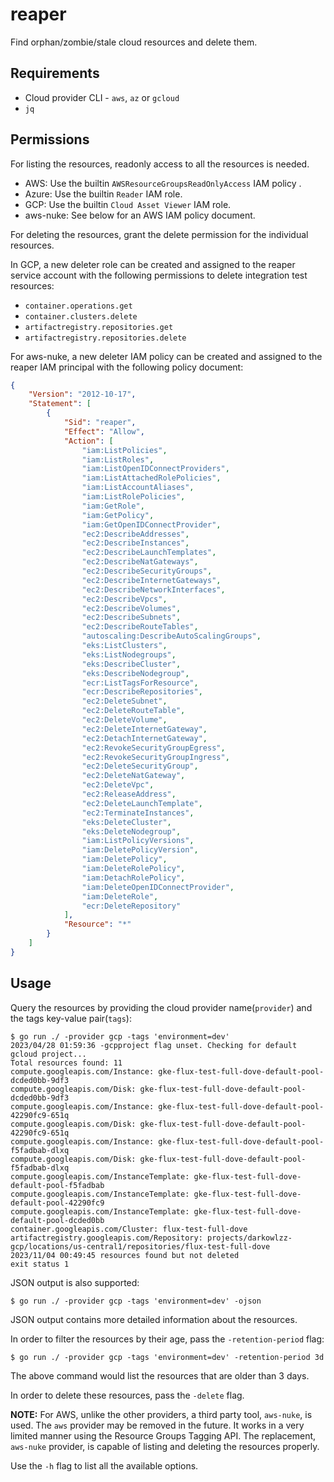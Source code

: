 # reaper

Find orphan/zombie/stale cloud resources and delete them.

## Requirements

- Cloud provider CLI - `aws`, `az` or `gcloud`
- `jq`

## Permissions

For listing the resources, readonly access to all the resources is needed.
- AWS: Use the builtin `AWSResourceGroupsReadOnlyAccess` IAM policy .
- Azure: Use the builtin `Reader` IAM role.
- GCP: Use the builtin `Cloud Asset Viewer` IAM role.
- aws-nuke: See below for an AWS IAM policy document.

For deleting the resources, grant the delete permission for the individual
resources.

In GCP, a new deleter role can be created and assigned to the reaper service
account with the following permissions to delete integration test resources:

- `container.operations.get`
- `container.clusters.delete`
- `artifactregistry.repositories.get`
- `artifactregistry.repositories.delete`

For aws-nuke, a new deleter IAM policy can be created and assigned to the reaper
IAM principal with the following policy document:

```json
{
    "Version": "2012-10-17",
    "Statement": [
        {
            "Sid": "reaper",
            "Effect": "Allow",
            "Action": [
                "iam:ListPolicies",
                "iam:ListRoles",
                "iam:ListOpenIDConnectProviders",
                "iam:ListAttachedRolePolicies",
                "iam:ListAccountAliases",
                "iam:ListRolePolicies",
                "iam:GetRole",
                "iam:GetPolicy",
                "iam:GetOpenIDConnectProvider",
                "ec2:DescribeAddresses",
                "ec2:DescribeInstances",
                "ec2:DescribeLaunchTemplates",
                "ec2:DescribeNatGateways",
                "ec2:DescribeSecurityGroups",
                "ec2:DescribeInternetGateways",
                "ec2:DescribeNetworkInterfaces",
                "ec2:DescribeVpcs",
                "ec2:DescribeVolumes",
                "ec2:DescribeSubnets",
                "ec2:DescribeRouteTables",
                "autoscaling:DescribeAutoScalingGroups",
                "eks:ListClusters",
                "eks:ListNodegroups",
                "eks:DescribeCluster",
                "eks:DescribeNodegroup",
                "ecr:ListTagsForResource",
                "ecr:DescribeRepositories",
                "ec2:DeleteSubnet",
                "ec2:DeleteRouteTable",
                "ec2:DeleteVolume",
                "ec2:DeleteInternetGateway",
                "ec2:DetachInternetGateway",
                "ec2:RevokeSecurityGroupEgress",
                "ec2:RevokeSecurityGroupIngress",
                "ec2:DeleteSecurityGroup",
                "ec2:DeleteNatGateway",
                "ec2:DeleteVpc",
                "ec2:ReleaseAddress",
                "ec2:DeleteLaunchTemplate",
                "ec2:TerminateInstances",
                "eks:DeleteCluster",
                "eks:DeleteNodegroup",
                "iam:ListPolicyVersions",
                "iam:DeletePolicyVersion",
                "iam:DeletePolicy",
                "iam:DeleteRolePolicy",
                "iam:DetachRolePolicy",
                "iam:DeleteOpenIDConnectProvider",
                "iam:DeleteRole",
                "ecr:DeleteRepository"
            ],
            "Resource": "*"
        }
    ]
}
```

## Usage

Query the resources by providing the cloud provider name(`provider`) and the
tags key-value pair(`tags`):

```console
$ go run ./ -provider gcp -tags 'environment=dev'
2023/04/28 01:59:36 -gcpproject flag unset. Checking for default gcloud project...
Total resources found: 11
compute.googleapis.com/Instance: gke-flux-test-full-dove-default-pool-dcded0bb-9df3
compute.googleapis.com/Disk: gke-flux-test-full-dove-default-pool-dcded0bb-9df3
compute.googleapis.com/Instance: gke-flux-test-full-dove-default-pool-42290fc9-651q
compute.googleapis.com/Disk: gke-flux-test-full-dove-default-pool-42290fc9-651q
compute.googleapis.com/Instance: gke-flux-test-full-dove-default-pool-f5fadbab-dlxq
compute.googleapis.com/Disk: gke-flux-test-full-dove-default-pool-f5fadbab-dlxq
compute.googleapis.com/InstanceTemplate: gke-flux-test-full-dove-default-pool-f5fadbab
compute.googleapis.com/InstanceTemplate: gke-flux-test-full-dove-default-pool-42290fc9
compute.googleapis.com/InstanceTemplate: gke-flux-test-full-dove-default-pool-dcded0bb
container.googleapis.com/Cluster: flux-test-full-dove
artifactregistry.googleapis.com/Repository: projects/darkowlzz-gcp/locations/us-central1/repositories/flux-test-full-dove
2023/11/04 00:49:45 resources found but not deleted
exit status 1
```

JSON output is also supported:

```console
$ go run ./ -provider gcp -tags 'environment=dev' -ojson
```

JSON output contains more detailed information about the resources.

In order to filter the resources by their age, pass the `-retention-period`
flag:

```console
$ go run ./ -provider gcp -tags 'environment=dev' -retention-period 3d
```

The above command would list the resources that are older than 3 days.

In order to delete these resources, pass the `-delete` flag.

**NOTE:** For AWS, unlike the other providers, a third party tool, `aws-nuke`,
is used. The `aws` provider may be removed in the future. It works in a very
limited manner using the Resource Groups Tagging API. The replacement,
`aws-nuke` provider, is capable of listing and deleting the resources properly.

Use the `-h` flag to list all the available options.
